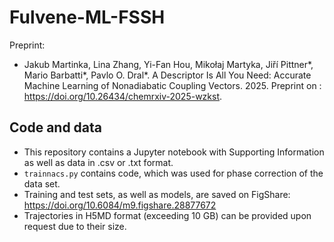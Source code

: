 # Fulvene-ML-FSSH

Preprint:
- Jakub Martinka, Lina Zhang, Yi-Fan Hou, Mikołaj Martyka, Jiří Pittner*, Mario Barbatti*, Pavlo O. Dral*. A Descriptor Is All You Need: Accurate Machine Learning of Nonadiabatic Coupling Vectors. 2025.
Preprint on : https://doi.org/10.26434/chemrxiv-2025-wzkst.

Code and data
-------------

- This repository contains a Jupyter notebook with Supporting Information as well as data in .csv or .txt format.
- `trainnacs.py` contains code, which was used for phase correction of the data set.
- Training and test sets, as well as models, are saved on FigShare: https://doi.org/10.6084/m9.figshare.28877672
- Trajectories in H5MD format (exceeding 10 GB) can be provided upon request due to their size.
